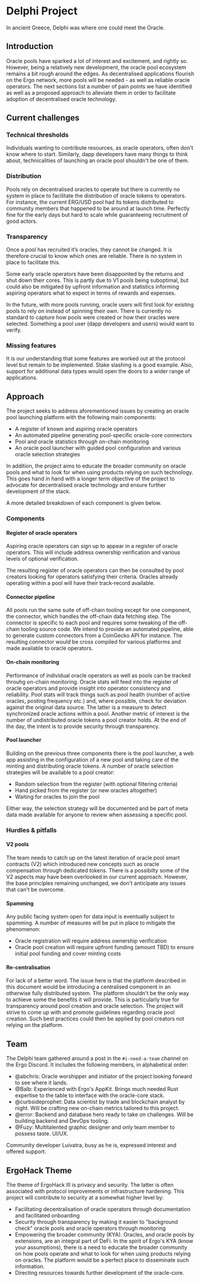 # Delphi Project

In ancient Greece, Delphi was where one could meet the Oracle.

## Introduction

Oracle pools have sparked a lot of interest and excitement, and rightly so. However, being a relatively new development, the oracle pool ecosystem remains a bit rough around the edges. As decentralised applications flourish on the Ergo network, more pools will be needed - as well as reliable oracle operators. The next sections list a number of pain points we have identified as well as a proposed approach to alleviate them in order to facilitate adoption of decentralised oracle technology.

## Current challenges

### Technical thresholds

Individuals wanting to contribute resources, as oracle operators, often don't know where to start. Similarly, dapp developers have many things to think about, technicalities of launching an oracle pool shouldn't be one of them.

### Distribution

Pools rely on decentralised oracles to operate but there is currently no system in place to facilitate the distribution of oracle tokens to operators. For instance, the current ERG/USD pool had its tokens distributed to community members that happened to be around at launch time. Perfectly fine for the early days but hard to scale while guaranteeing recruitment of good actors.

### Transparency

Once a pool has recruited it’s oracles, they cannot be changed. It is therefore crucial to know which ones are reliable. There is no system in place to facilitate this.

Some early oracle operators have been disappointed by the returns and shut down their cores. This is partly due to V1 pools being suboptimal, but could also be mitigated by upfront information and statistics informing aspiring operators what to expect in terms of rewards and expenses.

In the future, with more pools running, oracle users will first look for existing pools to rely on instead of spinning their own. There is currently no standard to capture how pools were created or how their oracles were selected. Something a pool user (dapp developers and users) would want to verify.

### Missing features

It is our understanding that some features are worked out at the protocol level but remain to be implemented. Stake slashing is a good example. Also, support for additional data types would open the doors to a wider range of applications.

## Approach

The project seeks to address aforementioned issues by creating an oracle pool launching platform with the following main components:

- A register of known and aspiring oracle operators
- An automated pipeline generating pool-specific oracle-core connectors
- Pool and oracle statistics through on-chain monitoring
- An oracle pool launcher with guided pool configuration and various oracle selection strategies

In addition, the project aims to educate the broader community on oracle pools and what to look for when using products relying on such technology. This goes hand in hand with a longer term objective of the project to advocate for decentralised oracle technology and ensure further development of the stack.

A more detailed breakdown of each component is given below.

### Components

#### Register of oracle operators

Aspiring oracle operators can sign up to appear in a register of oracle operators. This will include address ownership verification and various levels of optional verification.

The resulting register of oracle operators can then be consulted by pool creators looking for operators satisfying their criteria. Oracles already operating within a pool will have their track-record available.

#### Connector pipeline

All pools run the same suite of off-chain tooling except for one component, the connector, which handles  the off-chain data fetching step. The connector is specific to each pool and requires some tweaking of the off-chain tooling source code. We intend to provide an automated pipeline, able to generate custom connectors from a CoinGecko API for instance. The resulting connector would be cross compiled for various platforms and made available to oracle operators.

#### On-chain monitoring

Performance of individual oracle operators as well as pools can be tracked throuhg on-chain monitoring. Oracle stats will feed into the register of oracle operators and provide insight into operator consistency and reliability. Pool stats will track things such as pool health (number of active oracles, posting frequency etc.) and, where possible, check for deviation against the original data source. The latter is a measure to detect synchronized oracle actions within a pool. Another metric of interest is the number of undistributed oracle tokens a pool creator holds. At the end of the day, the intent is to provide security through transparency.

#### Pool launcher

Building on the previous three components there is the pool launcher, a web app assisting in the configuration of a new pool and taking care of the minting and distributing oracle tokens. A number of oracle selection strategies will be available to a pool creator:

- Random selection from the register (with optional filtering criteria)
- Hand picked from the register (or new oracles altogether)
- Waiting for oracles to join the pool

Either way, the selection strategy will be documented and be part of meta data made available for anyone to review when assessing a specific pool.

### Hurdles & pitfalls

#### V2 pools

The team needs to catch up on the latest iteration of oracle pool smart contracts (V2) which introduced new concepts such as oracle compensation through dedicated tokens. There is a possibilty some of the V2 aspects may have been overlooked in our current approach. However, the base principles remaining unchanged, we don't anticipate any issues that can't be overcome. 

#### Spamming

Any public facing system open for data input is eventually subject to spamming. A number of measures will be put in place to mitigate the phenomenon:

- Oracle registration will require address ownership verification
- Oracle pool creation will require upfront funding (amount TBD) to ensure initial pool funding and cover minting costs

#### Re-centralisation

For lack of a better word. The issue here is that the platform described in this document would be introducing a centralised component in an otherwise fully distributed system. The platform shouldn't be the only way to achieve some the benefits it will provide. This is particularly true for transparency around pool creation and oracle selection. The project will strive to come up with and promote guidelines regarding oracle pool creation. Such best practices could then be applied by pool creators not relying on the platform.

## Team

The Delphi team gathered around a post in the `#i-need-a-team` channel on the Ergo Discord. It includes the following members, in alphabetical order:

- @abchris: Oracle worshipper and initiator of the project looking forward to see where it lands.
- @Balb: Experienced with Ergo's AppKit. Brings much needed Rust expertise to the table to interface with the oracle-core stack.
- @curbsideprophet: Data scientist by trade and blockchain analyst by night. Will be crafting new on-chain metrics tailored to this project.
- @error: Backend and database hero ready to take on challenges. Will be building backend and DevOps tooling.
- @Fuzy: Multitalented graphic designer and only team member to possess taste. UI/UX.

Community developer Luivatra, busy as he is, expressed interest and offered support.

## ErgoHack Theme

The theme of ErgoHack III is privacy and security. The latter is often associated with protocol improvements or infrastructure hardening. This project will contribute to security at a somewhat higher level by:

- Facilitating decentralisation of oracle operators through documentation and facilitated onboarding
- Security through transparency by making it easier to "background check" oracle pools and oracle operators through monitoring
- Empowering the broader community (KYA). Oracles, and oracle pools by extensions, are an integral part of DeFi. In the spirit of Ergo's KYA (know your assumptions), there is a need to educate the broader community on how pools operate and what to look for when using products relying on oracles. The platform would be a perfect place to disseminate such information.
- Directing resources towards further development of the oracle-core.